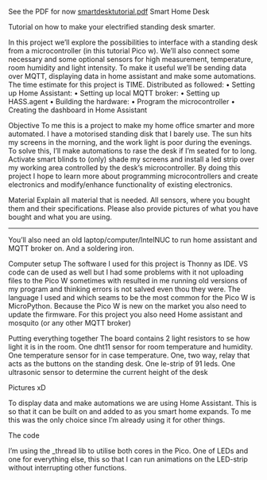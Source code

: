 See the PDF for now
[smartdesktutorial.pdf](https://github.com/Goteborgsvagen78b1101HA/SmartDesk/files/11991453/smartdesktutorial.pdf)
Smart Home Desk

Tutorial on how to make your electrified standing desk smarter.

In this project we’ll explore the possibilities to interface with a standing desk from a microcontroller (in this tutorial Pico w). We’ll also connect some necessary and some optional sensors for high measurement, temperature, room humidity and light intensity. To make it useful we’ll be sending data over MQTT, displaying data in home assistant and make some automations.
The time estimate for this project is TIME. Distributed as followed:
•	Setting up Home Assistant:
•	Setting up local MQTT broker:
•	Setting up HASS.agent
•	Building the hardware:
•	Program the microcontroller
•	Creating the dashboard in Home Assistant

Objective
To me this is a project to make my home office smarter and more automated. I have a motorised standing disk that I barely use. The sun hits my screens in the morning, and the work light is poor during the evenings. To solve this, I’ll make automations to rase the desk if I’m seated for to long. Activate smart blinds to (only) shade my screens and install a led strip over my working area controlled by the desk’s microcontroller.
By doing this project I hope to learn more about programming microcontrollers and create electronics and modify/enhance functionality of existing electronics.

Material
Explain all material that is needed. All sensors, where you bought them and their specifications. Please also provide pictures of what you have bought and what you are using.


----------------------------------------------

You’ll also need an old laptop/computer/IntelNUC to run home assistant and MQTT broker on. And a soldering iron.

Computer setup
The software I used for this project is Thonny as IDE. VS code can de used as well but I had some problems with it not uploading files to the Pico W sometimes with resulted in me running old versions of my program and thinking errors is not salved even thou they were. The language I used and which seams to be the most common for the Pico W is MicroPython. Because the Pico W is new on the market you also need to update the firmware. For this project you also need Home assistant and mosquito (or any other MQTT broker)

Putting everything together
The board contains 2 light resistors to se how light it is in the room. One dht11 sensor for room temperature and humidity. One temperature sensor for in case temperature. One, two way, relay that acts as the buttons on the standing desk. One le-strip of 91 leds. One ultrasonic sensor to determine the current height of the desk

 Pictures xD

To display data and make automations we are using Home Assistant. This is so that it can be built on and added to as you smart home expands. To me this was the only choice since I’m already using it for other things. 

The code

I’m using the _thread lib to utilise both cores in the Pico. One of LEDs and one for everything else, this so that I can run animations on the LED-strip without interrupting other functions. 


